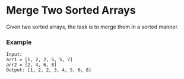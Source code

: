 # Merge Two Sorted Arrays
Given two sorted arrays, the task is to merge them in a sorted manner.
### Example
```
Input:
arr1 = [1, 2, 2, 5, 5, 7]
arr2 = [2, 4, 6, 8]
Output: [1, 2, 2, 3, 4, 5, 6, 8]
```